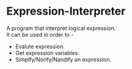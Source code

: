# Expression-Interpreter
A program that interpret logical expression.  
It can be used in order to -
* Evalute expression.
* Get expression variables.
* Simplfy/Norify/Nandify an expression.
